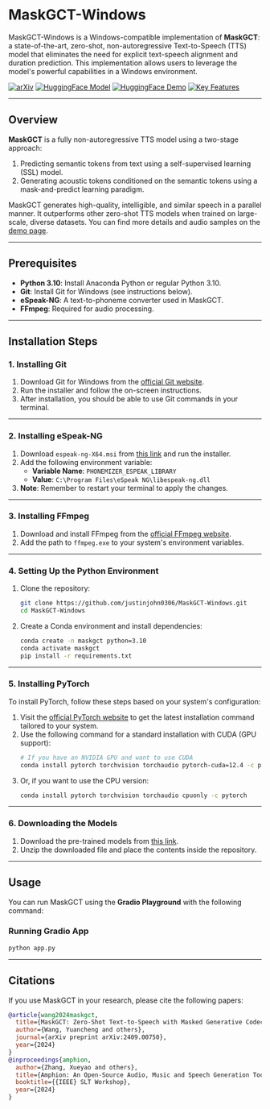
# MaskGCT-Windows

MaskGCT-Windows is a Windows-compatible implementation of **MaskGCT**: a state-of-the-art, zero-shot, non-autoregressive Text-to-Speech (TTS) model that eliminates the need for explicit text-speech alignment and duration prediction. This implementation allows users to leverage the model's powerful capabilities in a Windows environment.

[![arXiv](https://img.shields.io/badge/arXiv-Paper-COLOR.svg)](https://arxiv.org/abs/2409.00750) [![HuggingFace Model](https://img.shields.io/badge/%F0%9F%A4%97%20HuggingFace-model-yellow)](https://huggingface.co/amphion/maskgct) [![HuggingFace Demo](https://img.shields.io/badge/%F0%9F%A4%97%20HuggingFace-demo-pink)](https://huggingface.co/spaces/amphion/maskgct) [![Key Features](https://img.shields.io/badge/README-Key%20Features-blue)](https://github.com/open-mmlab/Amphion/blob/main/models/tts/maskgct/README.md)

---

## Overview

**MaskGCT** is a fully non-autoregressive TTS model using a two-stage approach:
1. Predicting semantic tokens from text using a self-supervised learning (SSL) model.
2. Generating acoustic tokens conditioned on the semantic tokens using a mask-and-predict learning paradigm.

MaskGCT generates high-quality, intelligible, and similar speech in a parallel manner. It outperforms other zero-shot TTS models when trained on large-scale, diverse datasets. You can find more details and audio samples on the [demo page](https://maskgct.github.io/).

---

## Prerequisites

- **Python 3.10**: Install Anaconda Python or regular Python 3.10.
- **Git**: Install Git for Windows (see instructions below).
- **eSpeak-NG**: A text-to-phoneme converter used in MaskGCT.
- **FFmpeg**: Required for audio processing.

---

## Installation Steps

### 1. Installing Git

1. Download Git for Windows from the [official Git website](https://git-scm.com/download/win).
2. Run the installer and follow the on-screen instructions.
3. After installation, you should be able to use Git commands in your terminal.

---

### 2. Installing eSpeak-NG

1. Download `espeak-ng-X64.msi` from [this link](https://github.com/espeak-ng/espeak-ng/releases) and run the installer.
2. Add the following environment variable:
   - **Variable Name**: `PHONEMIZER_ESPEAK_LIBRARY`
   - **Value**: `C:\Program Files\eSpeak NG\libespeak-ng.dll`
3. **Note**: Remember to restart your terminal to apply the changes.

---

### 3. Installing FFmpeg

1. Download and install FFmpeg from the [official FFmpeg website](https://ffmpeg.org/download.html).
2. Add the path to `ffmpeg.exe` to your system's environment variables.

---

### 4. Setting Up the Python Environment

1. Clone the repository:
   ```bash
   git clone https://github.com/justinjohn0306/MaskGCT-Windows.git
   cd MaskGCT-Windows
   ```
2. Create a Conda environment and install dependencies:
   ```bash
   conda create -n maskgct python=3.10
   conda activate maskgct
   pip install -r requirements.txt
   ```

---

### 5. Installing PyTorch

To install PyTorch, follow these steps based on your system's configuration:

1. Visit the [official PyTorch website](https://pytorch.org/get-started/locally/) to get the latest installation command tailored to your system.
2. Use the following command for a standard installation with CUDA (GPU support):
   ```bash
   # If you have an NVIDIA GPU and want to use CUDA
   conda install pytorch torchvision torchaudio pytorch-cuda=12.4 -c pytorch -c nvidia
   ```
3. Or, if you want to use the CPU version:
   ```bash
   conda install pytorch torchvision torchaudio cpuonly -c pytorch
   ```

---

### 6. Downloading the Models

1. Download the pre-trained models from [this link](https://drive.google.com/file/d/1WRySDFvSvAsbReyYJWOOnHcYkQeDSDXt/view?usp=sharing).
2. Unzip the downloaded file and place the contents inside the repository.

---

## Usage

You can run MaskGCT using the **Gradio Playground** with the following command:

### Running Gradio App
```bash
python app.py
```

---

## Citations

If you use MaskGCT in your research, please cite the following papers:

```bibtex
@article{wang2024maskgct,
  title={MaskGCT: Zero-Shot Text-to-Speech with Masked Generative Codec Transformer},
  author={Wang, Yuancheng and others},
  journal={arXiv preprint arXiv:2409.00750},
  year={2024}
}
@inproceedings{amphion,
  author={Zhang, Xueyao and others},
  title={Amphion: An Open-Source Audio, Music and Speech Generation Toolkit},
  booktitle={{IEEE} SLT Workshop},
  year={2024}
}
```
